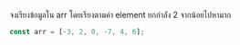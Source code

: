 จงเรียงข้อมูลใน arr โดยเรียงตามค่า element ยกกำลัง 2 จากน้อยไปหามาก

```js
const arr = [-3, 2, 0, -7, 4, 6]; 

```
